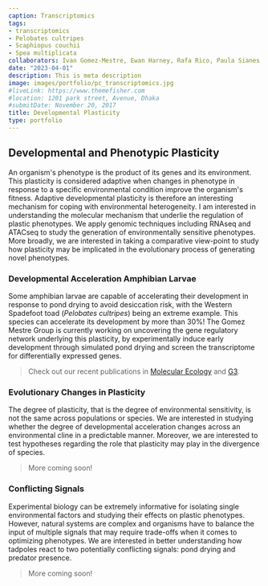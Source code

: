 ```yaml
---
caption: Transcriptomics
tags:
- transcriptomics
- Pelobates cultripes
- Scaphiopus couchii
- Spea multiplicata
collaborators: Ivan Gomez-Mestre, Ewan Harney, Rafa Rico, Paula Sianes
date: "2023-04-01"
description: This is meta description
image: images/portfolio/pc_transcriptomics.jpg
#liveLink: https://www.themefisher.com
#location: 1201 park street, Avenue, Dhaka
#submitDate: November 20, 2017
title: Developmental Plasticity
type: portfolio
---
```

## Developmental and Phenotypic Plasticity

An organism's phenotype is the product of its genes and its environment. This plasticity is considered adaptive when changes in phenotype in response to a specific environmental condition improve the organism's fitness. Adaptive developmental plasticity is therefore an interesting mechanism for coping with environmental heterogeneity. I am interested in understanding the molecular mechanism that underlie the regulation of plastic phenotypes. We apply genomic techniques including RNAseq and ATACseq to study the generation of environmentally sensitive phenotypes. More broadly, we are interested in taking a comparative view-point to study how plasticity may be implicated in the evolutionary process of generating novel phenotypes.  

### Developmental Acceleration Amphibian Larvae

Some amphibian larvae are capable of accelerating their development in response to pond drying to avoid desiccation risk, with the Western Spadefoot toad (_Pelobates cultripes_) being an extreme example. This species can accelerate its development by more than 30%! The Gomez Mestre Group is currently working on uncovering the gene regulatory network underlying this plasticity, by experimentally induce early development through simulated pond drying and screen the transcriptome for differentially expressed genes.

> Check out our recent publications in [Molecular Ecology](https://onlinelibrary.wiley.com/doi/abs/10.1111/mec.15883) and [G3](https://www.g3journal.org/content/9/8/2647).

### Evolutionary Changes in Plasticity

The degree of plasticity, that is the degree of environmental sensitivity, is not the same across populations or species. We are interested in studying whether the degree of developmental acceleration changes across an environmental cline in a predictable manner. Moreover, we are interested to test hypotheses regarding the role that plasticity may play in the divergence of species.

> More coming soon!

### Conflicting Signals

Experimental biology can be extremely informative for isolating single environmental factors and studying their effects on plastic phenotypes. However, natural systems are complex and organisms have to balance the input of multiple signals that may require trade-offs when it comes to optimizing phenotypes. We are interested in better understanding how tadpoles react to two potentially conflicting signals: pond drying and predator presence.

> More coming soon!